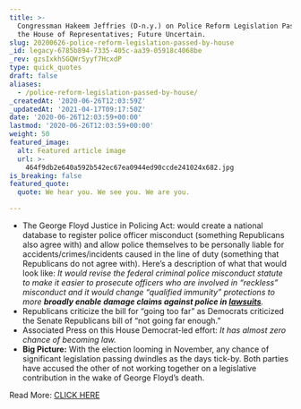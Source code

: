 ```yaml
---
title: >-
  Congressman Hakeem Jeffries (D-n.y.) on Police Reform Legislation Passed by
  the House of Representatives; Future Uncertain.
slug: 20200626-police-reform-legislation-passed-by-house
_id: legacy-6785b894-7335-405c-aa39-05918c4068be
_rev: gzsIxkhSGQWrSyyf7HcxdP
type: quick_quotes
draft: false
aliases:
  - /police-reform-legislation-passed-by-house/
_createdAt: '2020-06-26T12:03:59Z'
_updatedAt: '2021-04-17T09:17:50Z'
date: '2020-06-26T12:03:59+00:00'
lastmod: '2020-06-26T12:03:59+00:00'
weight: 50
featured_image:
  alt: Featured article image
  url: >-
    464f9db2e640a592b542ec67ea0944ed90ccde241024x682.jpg
is_breaking: false
featured_quote:
  quote: We hear you. We see you. We are you.

---
```

* The George Floyd Justice in Policing Act: would create a national database to register police officer misconduct (something Republicans also agree with) and allow police themselves to be personally liable for accidents/crimes/incidents caused in the line of duty (something that Republicans do not agree with). Here’s a description of what that would look like: _It would revise the federal criminal police misconduct statute to make it easier to prosecute officers who are involved in “reckless” misconduct and it would change “qualified immunity” protections to more **broadly enable damage claims against police in [lawsuits](https://apnews.com/2df9d32e313c79f0989774b16e1959b6)**._
* Republicans criticize the bill for “going too far” as Democrats criticized the Senate Republicans bill of “not going far enough.”
* Associated Press on this House Democrat-led effort: _It has almost zero chance of becoming law._
* **Big Picture:** With the election looming in November, any chance of significant legislation passing dwindles as the days tick-by. Both parties have accused the other of not working together on a legislative contribution in the wake of George Floyd’s death.

Read More: [CLICK HERE](https://apnews.com/49d9ec00012713177138c1097ee3821d)